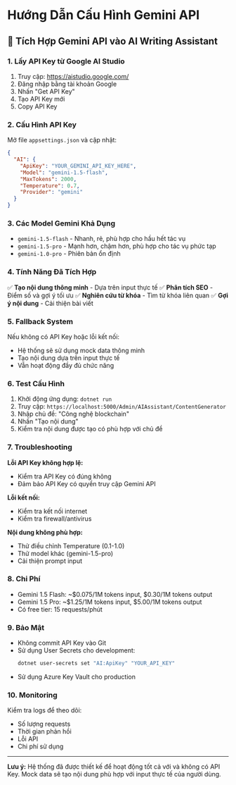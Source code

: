 # Hướng Dẫn Cấu Hình Gemini API

## 🚀 Tích Hợp Gemini API vào AI Writing Assistant

### 1. Lấy API Key từ Google AI Studio

1. Truy cập: https://aistudio.google.com/
2. Đăng nhập bằng tài khoản Google
3. Nhấn "Get API Key" 
4. Tạo API Key mới
5. Copy API Key

### 2. Cấu Hình API Key

Mở file `appsettings.json` và cập nhật:

```json
{
  "AI": {
    "ApiKey": "YOUR_GEMINI_API_KEY_HERE",
    "Model": "gemini-1.5-flash",
    "MaxTokens": 2000,
    "Temperature": 0.7,
    "Provider": "gemini"
  }
}
```

### 3. Các Model Gemini Khả Dụng

- `gemini-1.5-flash` - Nhanh, rẻ, phù hợp cho hầu hết tác vụ
- `gemini-1.5-pro` - Mạnh hơn, chậm hơn, phù hợp cho tác vụ phức tạp
- `gemini-1.0-pro` - Phiên bản ổn định

### 4. Tính Năng Đã Tích Hợp

✅ **Tạo nội dung thông minh** - Dựa trên input thực tế
✅ **Phân tích SEO** - Điểm số và gợi ý tối ưu
✅ **Nghiên cứu từ khóa** - Tìm từ khóa liên quan
✅ **Gợi ý nội dung** - Cải thiện bài viết

### 5. Fallback System

Nếu không có API Key hoặc lỗi kết nối:
- Hệ thống sẽ sử dụng mock data thông minh
- Tạo nội dung dựa trên input thực tế
- Vẫn hoạt động đầy đủ chức năng

### 6. Test Cấu Hình

1. Khởi động ứng dụng: `dotnet run`
2. Truy cập: `https://localhost:5000/Admin/AIAssistant/ContentGenerator`
3. Nhập chủ đề: "Công nghệ blockchain"
4. Nhấn "Tạo nội dung"
5. Kiểm tra nội dung được tạo có phù hợp với chủ đề

### 7. Troubleshooting

**Lỗi API Key không hợp lệ:**
- Kiểm tra API Key có đúng không
- Đảm bảo API Key có quyền truy cập Gemini API

**Lỗi kết nối:**
- Kiểm tra kết nối internet
- Kiểm tra firewall/antivirus

**Nội dung không phù hợp:**
- Thử điều chỉnh Temperature (0.1-1.0)
- Thử model khác (gemini-1.5-pro)
- Cải thiện prompt input

### 8. Chi Phí

- Gemini 1.5 Flash: ~$0.075/1M tokens input, $0.30/1M tokens output
- Gemini 1.5 Pro: ~$1.25/1M tokens input, $5.00/1M tokens output
- Có free tier: 15 requests/phút

### 9. Bảo Mật

- Không commit API Key vào Git
- Sử dụng User Secrets cho development:
  ```bash
  dotnet user-secrets set "AI:ApiKey" "YOUR_API_KEY"
  ```
- Sử dụng Azure Key Vault cho production

### 10. Monitoring

Kiểm tra logs để theo dõi:
- Số lượng requests
- Thời gian phản hồi
- Lỗi API
- Chi phí sử dụng

---

**Lưu ý:** Hệ thống đã được thiết kế để hoạt động tốt cả với và không có API Key. Mock data sẽ tạo nội dung phù hợp với input thực tế của người dùng.
